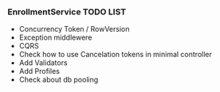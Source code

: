 ### EnrollmentService TODO LIST

- Concurrency Token / RowVersion
- Exception middlewere
- CQRS
- Check how to use Cancelation tokens in minimal controller
- Add Validators
- Add Profiles
- Check about db pooling
